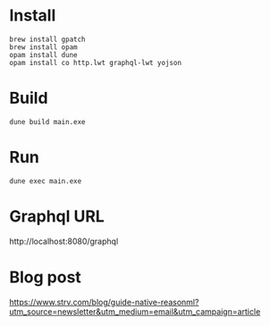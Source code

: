# Install
```console
brew install gpatch
brew install opam
opam install dune 
opam install co http.lwt graphql-lwt yojson
```
# Build
```console
dune build main.exe
```
# Run
```console
dune exec main.exe
```

# Graphql URL
http://localhost:8080/graphql

# Blog post
https://www.strv.com/blog/guide-native-reasonml?utm_source=newsletter&utm_medium=email&utm_campaign=article
